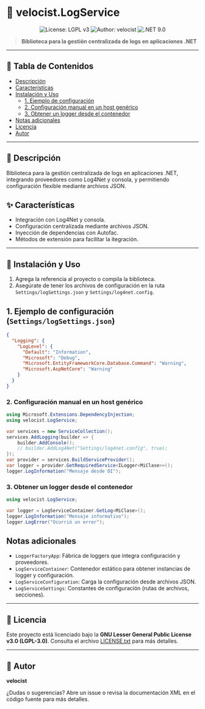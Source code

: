 # 🚀 velocist.LogService
<p align="center">
  <img src="https://img.shields.io/badge/License-LGPL%20v3-blue.svg" alt="License: LGPL v3">
  <img src="https://img.shields.io/badge/Author-velocist-green.svg" alt="Author: velocist">
  <img src="https://img.shields.io/badge/.NET-9.0-blueviolet" alt=".NET 9.0">
</p>

> **Biblioteca para la gestión centralizada de logs en aplicaciones .NET**
---

## 📑 Tabla de Contenidos
- [Descripción](#descripcion)
- [Características](#caracteristicas)
- [Instalación y Uso](#instalacion-y-uso) 
  - [1. Ejemplo de configuración](#1)
  - [2. Configuración manual en un host genérico](#2)
  - [3. Obtener un logger desde el contenedor](#3)
- [Notas adicionales](#notas-adicionales)
- [Licencia](#licencia)
- [Autor](#autor)

---

## 📝 Descripción<a name="descripcion"></a>

Biblioteca para la gestión centralizada de logs en aplicaciones .NET, integrando proveedores como Log4Net y consola, y permitiendo configuración flexible mediante archivos JSON.

## ✨ Características<a name="caracteristicas"></a>
- Integración con Log4Net y consola.
- Configuración centralizada mediante archivos JSON.
- Inyección de dependencias con Autofac.
- Métodos de extensión para facilitar la itegración.

---

## 🚦 Instalación y Uso<a name="instalacion-y-uso"></a>

1. Agrega la referencia al proyecto o compila la biblioteca.
2. Asegúrate de tener los archivos de configuración en la ruta `Settings/logSettings.json` y `Settings/log4net.config`.

## 1. Ejemplo de configuración (`Settings/logSettings.json`)<a name="1"></a>
```json
{
  "Logging": {
    "LogLevel": {
      "Default": "Information",
      "Microsoft": "Debug",
      "Microsoft.EntityFrameworkCore.Database.Command": "Warning",
      "Microsoft.AspNetCore": "Warning"
    }
  }
}
```

### 2. Configuración manual en un host genérico<a name="2"></a>
```csharp
using Microsoft.Extensions.DependencyInjection;
using velocist.LogService;

var services = new ServiceCollection();
services.AddLogging(builder => {
    builder.AddConsole();
    // builder.AddLog4Net("Settings/log4net.config", true);
});
var provider = services.BuildServiceProvider();
var logger = provider.GetRequiredService<ILogger<MiClase>>();
logger.LogInformation("Mensaje desde DI");
```

### 3. Obtener un logger desde el contenedor<a name="3"></a>
```csharp
using velocist.LogService;

var logger = LogServiceContainer.GetLog<MiClase>();
logger.LogInformation("Mensaje informativo");
logger.LogError("Ocurrió un error");
```

## Notas adicionales<a name="notas-adicionales"></a>
- `LoggerFactoryApp`: Fábrica de loggers que integra configuración y proveedores.
- `LogServiceContainer`: Contenedor estático para obtener instancias de logger y configuración.
- `LogServiceConfiguration`: Carga la configuración desde archivos JSON.
- `LogServiceSettings`: Constantes de configuración (rutas de archivos, secciones).

---

## 📝 Licencia<a name="licencia"></a>

Este proyecto está licenciado bajo la **GNU Lesser General Public License v3.0 (LGPL-3.0)**. Consulta el archivo [LICENSE.txt](./LICENSE.txt) para más detalles.

---

## 👤 Autor<a name="autor"></a>

**velocist**

¿Dudas o sugerencias? Abre un issue o revisa la documentación XML en el código fuente para más detalles.
